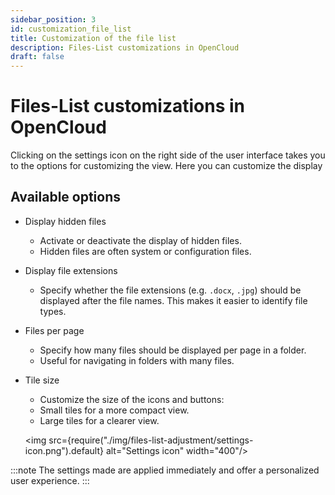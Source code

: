 ```yaml
---
sidebar_position: 3
id: customization_file_list
title: Customization of the file list
description: Files-List customizations in OpenCloud
draft: false
---
```


# Files-List customizations in OpenCloud

Clicking on the settings icon on the right side of the user interface takes you to the options for customizing the view. Here you can customize the display

## Available options

- Display hidden files
  - Activate or deactivate the display of hidden files.
  - Hidden files are often system or configuration files.

- Display file extensions
  - Specify whether the file extensions (e.g. `.docx`, `.jpg`) should be displayed after the file names. This makes it easier to identify file types.

- Files per page
  - Specify how many files should be displayed per page in a folder.
  - Useful for navigating in folders with many files.

- Tile size
  - Customize the size of the icons and buttons:
  - Small tiles for a more compact view.
  - Large tiles for a clearer view.

  <img src={require("./img/files-list-adjustment/settings-icon.png").default} alt="Settings icon" width="400"/>

:::note
The settings made are applied immediately and offer a personalized user experience.
:::

